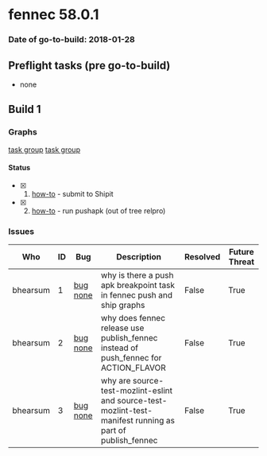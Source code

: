 # fennec 58.0.1

### Date of go-to-build: 2018-01-28

## Preflight tasks (pre go-to-build)
- none

## Build 1  

### Graphs
[task group](https://tools.taskcluster.net/push-inspector/#/PpXWP5wAT_SwJGEeFQi52Q)
[task group](https://tools.taskcluster.net/push-inspector/#/c2l3yJiWQfKG6zyAE6AQ5g)


#### Status
- [x] 1.  [how-to](https://wiki.mozilla.org/Release:Release_Automation_on_Mercurial:Starting_a_Release#Submit_to_Ship_It)  - submit to Shipit
- [x] 2.  [how-to](https://github.com/mozilla-releng/releasewarrior-2.0/blob/master/old-how-tos/relpro.md#3-push-to-releases-dir-mirrors)  - run pushapk (out of tree relpro)

### Issues
| Who                 | ID               | Bug                                                                 | Description                | Resolved                | Future Threat                |
| ------------------- | ---------------- | ------------------------------------------------------------------- | -------------------------- | ----------------------- | ---------------------------- |
| bhearsum  | 1 | [bug none](https://bugzil.la/none)        | why is there a push apk breakpoint task in fennec push and ship graphs | False | True |
| bhearsum  | 2 | [bug none](https://bugzil.la/none)        | why does fennec release use publish_fennec instead of push_fennec for ACTION_FLAVOR | False | True |
| bhearsum  | 3 | [bug none](https://bugzil.la/none)        | why are source-test-mozlint-eslint and source-test-mozlint-test-manifest running as part of publish_fennec | False | True |


